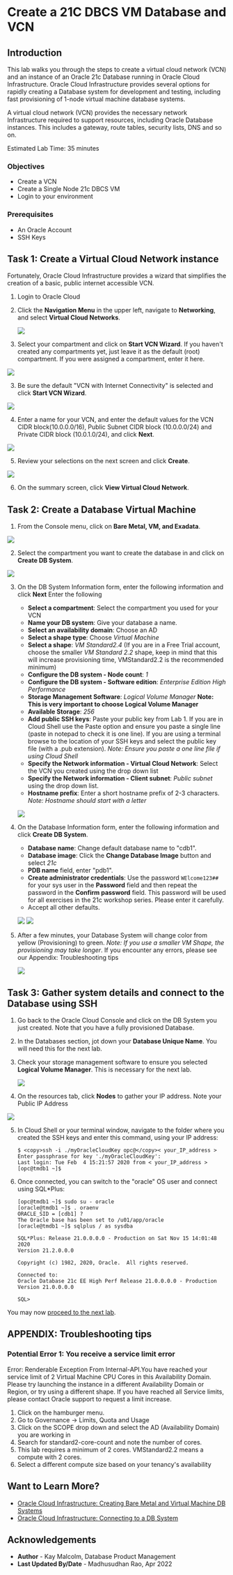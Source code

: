 # Create a 21C DBCS VM Database and VCN

## Introduction

This lab walks you through the steps to create a virtual cloud network (VCN) and an instance of an Oracle 21c Database running in Oracle Cloud Infrastructure. Oracle Cloud Infrastructure provides several options for rapidly creating a Database system for development and testing, including fast provisioning of 1-node virtual machine database systems.

A virtual cloud network (VCN) provides the necessary network Infrastructure required to support resources, including Oracle Database instances. This includes a gateway, route tables, security lists, DNS and so on. 

Estimated Lab Time: 35 minutes

### Objectives
* Create a VCN 
* Create a Single Node 21c DBCS VM 
* Login to your environment

### Prerequisites

* An Oracle Account
* SSH Keys
  
## Task 1: Create a Virtual Cloud Network instance
Fortunately, Oracle Cloud Infrastructure provides a wizard that simplifies the creation of a basic, public internet accessible VCN.

1. Login to Oracle Cloud
2. Click the **Navigation Menu** in the upper left, navigate to **Networking**, and select **Virtual Cloud Networks**.

	![](https://raw.githubusercontent.com/oracle/learning-library/master/common/images/console/networking-vcn.png " ")

2. Select your compartment and click on **Start VCN Wizard**. If you haven't created any compartments yet, just leave it as the default (root) compartment.  If you were assigned a compartment, enter it here.

  ![](../create-virtual-cloud-network/images/networking-quickstart.png " ")

3. Be sure the default "VCN with Internet Connectivity" is selected and click **Start VCN Wizard**.

  ![](../create-virtual-cloud-network/images/start-workflow.png " ")

4. Enter a name for your VCN, and enter the default values for the VCN CIDR block(10.0.0.0/16), Public Subnet CIDR block (10.0.0.0/24) and Private CIDR block (10.0.1.0/24), and click **Next**.

  ![](../create-virtual-cloud-network/images/vcn-configuration.png " ")

5. Review your selections on the next screen and click **Create**.

  ![](../create-virtual-cloud-network/images/create-vcn.png " ")

6. On the summary screen, click **View Virtual Cloud Network**.
   
## Task 2: Create a Database Virtual Machine

1. From the Console menu, click on **Bare Metal, VM, and Exadata**.

  ![](https://raw.githubusercontent.com/oracle/learning-library/master/common/images/console/database-dbcs.png " ")

2. Select the compartment you want to create the database in and click on **Create DB System**.

  ![](images/create-VM-DB.png " ")

3. On the DB System Information form, enter the following information and click **Next**  Enter the following

    * **Select a compartment**:  Select the compartment you used for your VCN
    * **Name your DB system**: Give your database a name.
    * **Select an availability domain**:  Choose an AD
    * **Select a shape type**:  Choose *Virtual Machine*
    * **Select a shape**: *VM Standard2.4* (If you are in a Free Trial account, choose the smaller *VM Standard 2.2* shape, keep in mind that this will increase provisioning time, VMStandard2.2 is the recommended minimum)
    * **Configure the DB system - Node count**: *1* 
    * **Configure the DB system - Software edition**: *Enterprise Edition High Performance*
    * **Storage Management Software**: *Logical Volume Manager* **Note:  This is **very** important to choose Logical Volume Manager**
    * **Available Storage**: *256*
    * **Add public SSH keys**: Paste your public key from Lab 1.  If you are in Cloud Shell use the Paste option and ensure you paste a single line (paste in notepad to check it is one line).  If you are using a terminal browse to the location of your SSH keys and select the public key file (with a .pub extension). *Note:  Ensure you paste a one line file if using Cloud Shell*
    * **Specify the Network information - Virtual Cloud Network**: Select the VCN you created using the drop down list
    * **Specify the Network information - Client subnet**:  *Public subnet* using the drop down list.
    * **Hostname prefix**:  Enter a short hostname prefix of 2-3 characters.  *Note: Hostname should start with a letter*

    ![](images/create-VM-DB-form1.png " ")

4. On the Database Information form, enter the following information and click **Create DB System**.

    * **Database name**: Change default database name to "cdb1".
    * **Database image**: Click the **Change Database Image** button and select *21c*
    * **PDB name** field, enter "pdb1".
    * **Create administrator credentials**: Use the password `WElcome123##` for your sys user in the **Password** field and then repeat the password in the **Confirm password** field.  This password will be used for all exercises in the 21c workshop series.  Please enter it carefully.
    * Accept all other defaults.

    ![](images/create-VM-DB-form3.png " ")
    ![](images/create-VM-DB-form2.png " ")


5. After a few minutes, your Database System will change color from yellow (Provisioning) to green.  *Note:  If you use a smaller VM Shape, the provisioning may take longer*.  If you encounter any errors, please see our Appendix: Troubleshooting tips

    ![](images/database-VM-created.png " ")

## Task 3: Gather system details and connect to the Database using SSH

1. Go back to the Oracle Cloud Console and click on the DB System you just created.  Note that you have a fully provisioned Database.
2. In the Databases section, jot down your **Database Unique Name**.  You will need this for the next lab.
3. Check your storage management software to ensure you selected **Logical Volume Manager**.  This is necessary for the next lab.
   
    ![](images/database-VM-created.png " ")

4. On the resources tab, click **Nodes** to gather your IP address. Note your Public IP Address

  ![](images/vm-db-ip.png " ")

5. In Cloud Shell or your terminal window, navigate to the folder where you created the SSH keys and enter this command, using your IP address:

    ```
    $ <copy>ssh -i ./myOracleCloudKey opc@</copy>< your_IP_address >
    Enter passphrase for key './myOracleCloudKey':
    Last login: Tue Feb  4 15:21:57 2020 from < your_IP_address >
    [opc@tmdb1 ~]$
    ```

6. Once connected, you can switch to the "oracle" OS user and connect using SQL*Plus:

    ```
    [opc@tmdb1 ~]$ sudo su - oracle
    [oracle@tmdb1 ~]$ . oraenv
    ORACLE_SID = [cdb1] ?
    The Oracle base has been set to /u01/app/oracle
    [oracle@tmdb1 ~]$ sqlplus / as sysdba

    SQL*Plus: Release 21.0.0.0.0 - Production on Sat Nov 15 14:01:48 2020
    Version 21.2.0.0.0

    Copyright (c) 1982, 2020, Oracle.  All rights reserved.

    Connected to:
    Oracle Database 21c EE High Perf Release 21.0.0.0.0 - Production
    Version 21.0.0.0.0

    SQL>
    ```

You may now [proceed to the next lab](#next).

## **APPENDIX:** Troubleshooting tips

### Potential Error 1:  You receive a service limit error
Error:  Renderable Exception From Internal-API.You have reached your service limit of 2 Virtual Machine CPU Cores in this Availability Domain. Please try launching the instance in a different Availability Domain or Region, or try using a different shape. If you have reached all Service limits, please contact Oracle support to request a limit increase.
1. Click on the hamburger menu.  
2. Go to Governance -> Limits, Quota and Usage
3. Click on the SCOPE drop down and select the AD (Availability Domain) you are working in
4. Search for standard2-core-count and note the number of cores. 
5. This lab requires a minimum of 2 cores.  VMStandard2.2 means a compute with 2 cores.  
6. Select a different compute size based on your tenancy's availability

## Want to Learn More?

* [Oracle Cloud Infrastructure: Creating Bare Metal and Virtual Machine DB Systems](https://docs.cloud.oracle.com/en-us/iaas/Content/Database/Tasks/creatingDBsystem.htm)
* [Oracle Cloud Infrastructure: Connecting to a DB System](https://docs.cloud.oracle.com/en-us/iaas/Content/Database/Tasks/connectingDB.htm)

## Acknowledgements
* **Author** - Kay Malcolm, Database Product Management
* **Last Updated By/Date** - Madhusudhan Rao, Apr 2022